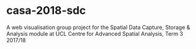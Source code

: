 # casa-2018-sdc
A web visualisation group project for the Spatial Data Capture, Storage &amp; Analysis module at UCL Centre for Advanced Spatial Analysis, Term 3 2017/18
